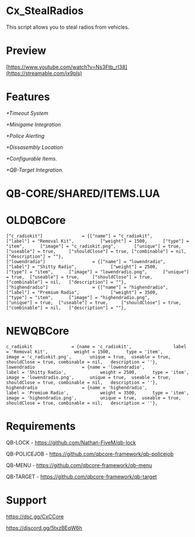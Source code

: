 # Cx_StealRadios
This script allows you to steal radios from vehicles.

# Preview
[https://www.youtube.com/watch?v=Ns3Ftb_rI38](https://streamable.com/jx9pls)

# Features
*+Timeout System*

*+Minigame Integration*

*+Police Alerting*

*+Dissasembly Location*

*+Configurable Items.*

*+QB-Target Integration.*

# QB-CORE/SHARED/ITEMS.LUA
# OLDQBCore
    ["c_radiokit"] 				 = {["name"] = "c_radiokit", 				["label"] = "Removal Kit", 			["weight"] = 1500, 		["type"] = "item", 		["image"] = "c_radiokit.png", 		["unique"] = true, 	["useable"] = true, 	["shouldClose"] = true, ["combinable"] = nil,   ["description"] = ""},
    ["lowendradio"] 				 = {["name"] = "lowendradio", 				["label"] = "Shitty Radio", 			["weight"] = 2500, 		["type"] = "item", 		["image"] = "lowendradio.png", 		["unique"] = true, 	["useable"] = true, 	["shouldClose"] = true, ["combinable"] = nil,   ["description"] = ""},
    ["highendradio"] 				 = {["name"] = "highendradio", 				["label"] = "Premium Radio", 			["weight"] = 3500, 		["type"] = "item", 		["image"] = "highendradio.png", 		["unique"] = true, 	["useable"] = true, 	["shouldClose"] = true, ["combinable"] = nil,   ["description"] = ""},

# NEWQBCore
    c_radiokit 				 = {name = 'c_radiokit', 				label = 'Removal Kit', 			weight = 1500, 		type = 'item', 		image = 'c_radiokit.png', 		unique = true, 	useable = true, 	shouldClose = true, combinable = nil,   description = ''},
    lowendradio 				 = {name = 'lowendradio', 				label = 'Shitty Radio', 			weight = 2500, 		type = 'item', 		image = 'lowendradio.png', 		unique = true, 	useable = true, 	shouldClose = true, combinable = nil,   description = ''},
    highendradio 				 = {name = 'highendradio', 				label = 'Premium Radio', 			weight = 3500, 		type = 'item', 		image = 'highendradio.png', 		unique = true, 	useable = true, 	shouldClose = true, combinable = nil,   description = ''},

# Requirements
QB-LOCK - https://github.com/Nathan-FiveM/qb-lock

QB-POLICEJOB - https://github.com/qbcore-framework/qb-policejob

QB-MENU - https://github.com/qbcore-framework/qb-menu

QB-TARGET - https://github.com/qbcore-framework/qb-target

# Support
https://dsc.gg/CxCCore

https://discord.gg/5txzBEqW6h


